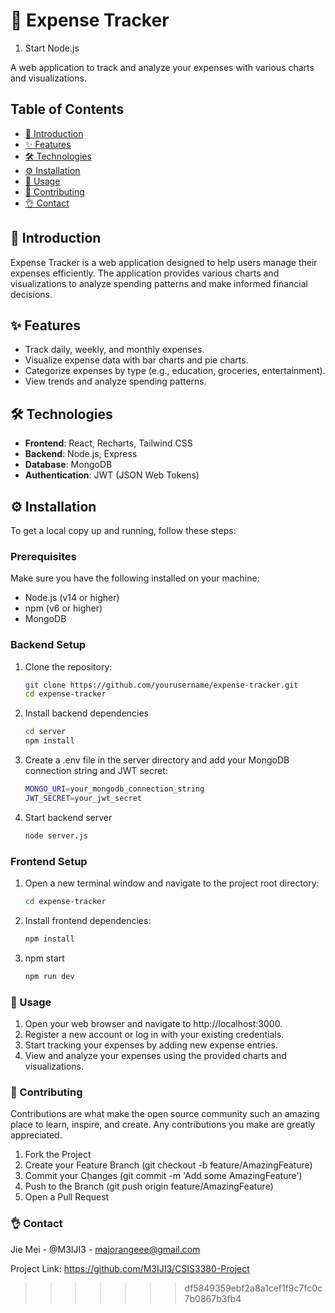 # 💸 Expense Tracker

1. Start Node.js

A web application to track and analyze your expenses with various charts and visualizations.

## Table of Contents

- [📖 Introduction](#-introduction)
- [✨ Features](#-features)
- [🛠 Technologies](#-technologies)
- [⚙️ Installation](#-installation)
- [🚀 Usage](#-usage)
- [🤝 Contributing](#-contributing)
- [👌 Contact](#-contact)

## 📖 Introduction

Expense Tracker is a web application designed to help users manage their expenses efficiently. The application provides various charts and visualizations to analyze spending patterns and make informed financial decisions.

## ✨ Features

- Track daily, weekly, and monthly expenses.
- Visualize expense data with bar charts and pie charts.
- Categorize expenses by type (e.g., education, groceries, entertainment).
- View trends and analyze spending patterns.

## 🛠 Technologies

- **Frontend**: React, Recharts, Tailwind CSS
- **Backend**: Node.js, Express
- **Database**: MongoDB
- **Authentication**: JWT (JSON Web Tokens)

## ⚙️ Installation

To get a local copy up and running, follow these steps:

### Prerequisites

Make sure you have the following installed on your machine:

- Node.js (v14 or higher)
- npm (v6 or higher)
- MongoDB

### Backend Setup

1. Clone the repository:

   ```bash
   git clone https://github.com/yourusername/expense-tracker.git
   cd expense-tracker

2. Install backend dependencies

   ```bash
   cd server
   npm install
   ```

3. Create a .env file in the server directory and add your MongoDB connection string and JWT secret:

   ```bash
   MONGO_URI=your_mongodb_connection_string
   JWT_SECRET=your_jwt_secret
   ```

4. Start backend server

   ```bash
   node server.js
   ```
   
### Frontend Setup

1. Open a new terminal window and navigate to the project root directory:

   ```bash
   cd expense-tracker
   ```

2. Install frontend dependencies:

   ```bash
   npm install
   ```

3. npm start
   
   ```bash
   npm run dev
   ```
   
### 🚀 Usage

1. Open your web browser and navigate to http://localhost:3000.
2. Register a new account or log in with your existing credentials.
3. Start tracking your expenses by adding new expense entries.
4. View and analyze your expenses using the provided charts and visualizations.

### 🤝 Contributing
Contributions are what make the open source community such an amazing place to learn, inspire, and create. Any contributions you make are greatly appreciated.

1. Fork the Project
2. Create your Feature Branch (git checkout -b feature/AmazingFeature)
3. Commit your Changes (git commit -m 'Add some AmazingFeature')
4. Push to the Branch (git push origin feature/AmazingFeature)
5. Open a Pull Request

### 👌 Contact

Jie Mei - @M3IJI3 - majorangeee@gmail.com

Project Link: https://github.com/M3IJI3/CSIS3380-Project
>>>>>>> df5849359ebf2a8a1cef1f9c7fc0c7b0867b3fb4
